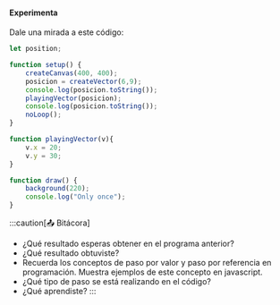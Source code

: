 #### Experimenta

Dale una mirada a este código:

``` js
let position;

function setup() {
    createCanvas(400, 400);
    posicion = createVector(6,9);
    console.log(posicion.toString());
    playingVector(posicion);
    console.log(posicion.toString());
    noLoop();
}

function playingVector(v){
    v.x = 20;
    v.y = 30;
}

function draw() {
    background(220);
    console.log("Only once");
}

```

:::caution[📤 Bitácora]

- ¿Qué resultado esperas obtener en el programa anterior?
- ¿Qué resultado obtuviste?
- Recuerda los conceptos de paso por valor y paso por referencia en programación. Muestra ejemplos de este concepto en 
javascript. 
- ¿Qué tipo de paso se está realizando en el código?
- ¿Qué aprendiste?
::: 


